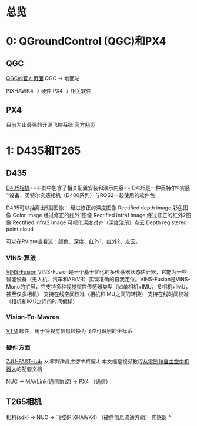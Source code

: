 # 总览
# 0: QGroundControl (QGC)和PX4
## QGC
[QGC的官方页面](https://docs.qgroundcontrol.com/master/en/)
QGC -> 地面站

PIXHAWK4 -> 硬件
PX4 -> 相关软件

## PX4 
目前为止最强的开源飞控系统
[官方网页](https://docs.px4.io/main/zh/index.html)

# 1: D435和T265
## D435
[D435相机](https://github.com/intel/ros2_intel_realsense)==<-其中包含了相关配置安装和演示内容==
D435是一种英特尔®实感™设备，英特尔实感相机（D400系列）与ROS2一起使用的软件包

D435可以抽离出5副图像：
经过修正的深度图像 Rectified depth image
彩色图像 Color image
经过修正的红外1图像 Rectified infra1 image
经过修正的红外2图像 Rectified infra2 image
可视化深度对齐（深度注册）点云 Depth registered point cloud

可以在RViz中查看流：颜色、深度、红外1、红外2、点云。

### VINS-算法
[VINS-Fusion](https://github.com/HKUST-Aerial-Robotics/VINS-Fusion)
VINS-Fusion是一个基于优化的多传感器状态估计器，它能为一些智能设备（无人机、汽车和AR/VR）实现准确的自我定位。VINS-Fusion是VINS-Mono的扩展，它支持多种视觉惯性传感器类型（如单相机+IMU，多相机+IMU，甚至仅多相机）
支持在线空间校准（相机和IMU之间的转换）
支持在线时间校准（相机和IMU之间的时间偏移）

### Vision-To-Mavros
[VTM](https://github.com/thien94/vision_to_mavros)
软件，用于将视觉信息转换为飞控可识别的坐标系

### 硬件方面
[ZJU-FAST-Lab](https://github.com/ZJU-FAST-Lab/Fast-Drone-250)
*从零制作自主空中机器人*
本文档是视频教程[从零制作自主空中机器人](https://www.bilibili.com/video/BV1WZ4y167me?p=1)的配套文档

NUC -> MAVLink(通信协议) -> PX4 （通信）

## T265相机

相机(sdk) -> NUC -> 飞控(PIXHAWK4)  （硬件信息流通方向）
     传感器 ^